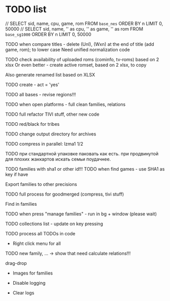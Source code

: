 # TODO list

// SELECT sid, name, cpu, game, rom FROM `base_nes` ORDER BY n LIMIT 0, 50000
// SELECT sid, name, '' as cpu, '' as game, '' as rom FROM `base_sg1000` ORDER BY n LIMIT 0, 50000

TODO when compare titles - delete (Unl), (Wxn) at the end of title (add game, rom); to lower case
Need unified normalization code

TODO check availability of uploaded roms (cominfo, tv-roms) based on 2 xlsx
Or even better - create active romset, based on 2 xlsx, to copy

Also generate renamed list based on XLSX

TODO create - act = 'yes'

TODO all bases - revise regions!!!

TODO when open platforms - full clean families, relations

TODO full refactor TIVI stuff, other new code

TODO red/black for tribes

TODO change output directory for archives

TODO compress in parallel: lzma1 1/2

TODO при стандартной упаковке паковать как есть. при продвинутой для плохих жаккартов искать семьи поудачнее.

TODO families with sha1 or other id!!!
TODO when find games - use SHA1 as key if have

Export families to other precisions

TODO full process for goodmerged (compress, tivi stuff)

Find in families

TODO when press "manage families" - run in bg + window (please wait)

TODO collections list - update on key pressing

TODO process all TODOs in code

* Right click menu for all

TODO new family, ... -> show that need calculate relations!!!

  drag-drop
  
  * Images for families

* Disable logging
* Clear logs